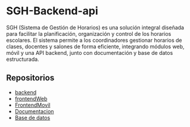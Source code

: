 # SGH-Backend-api
SGH (Sistema de Gestión de Horarios) es una solución integral diseñada para facilitar la planificación, organización y control de los horarios escolares.
El sistema permite a los coordinadores gestionar horarios de clases, docentes y salones de forma eficiente, integrando módulos web, móvil y una API backend, junto con documentación y base de datos estructurada.
## Repositorios

- [backend](https://github.com/martinstiben/SGH-Backend-api.git)
- [frontendWeb](https://github.com/martinstiben/SGH-Web-portal.git)
- [FrontendMovil](https://github.com/martinstiben/SGH-Movil-app.git)
- [Documentacion](https://github.com/martinstiben/SGH-Documentacion-docs.git)
- [Base de datos](https://github.com/martinstiben/SGH-BaseDeDatos-db.git)

